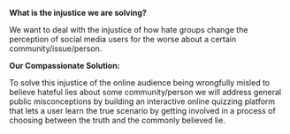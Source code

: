 
**What is the injustice we are solving?**

We want to deal with the injustice of how hate groups change the perception of social media users for the worse about a certain community/issue/person.


**Our Compassionate Solution:**

To solve this injustice of the online audience being wrongfully misled to believe hateful lies about some community/person
we will address general public misconceptions
by building an interactive online quizzing platform that lets a user learn the true scenario by getting involved in a process of choosing between the truth and the commonly believed lie.
